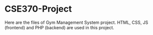 # CSE370-Project
Here are the files of Gym Management System project. HTML, CSS, JS (frontend) and PHP (backend) are used in this project.
